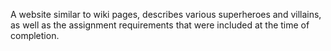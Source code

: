 A website similar to wiki pages, describes various superheroes and villains, as well as the assignment requirements that were included at the time of completion.

